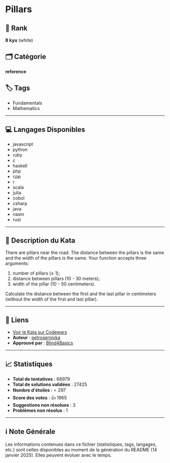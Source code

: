 # Pillars

## 🏅 Rank
**8 kyu** (white)

## 🗂️ Catégorie
**reference**

## 🏷️ Tags
- Fundamentals
- Mathematics

---

## 💻 Langages Disponibles
- javascript
- python
- ruby
- c
- haskell
- php
- cpp
- r
- scala
- julia
- cobol
- csharp
- java
- nasm
- rust

---

## 📜 Description du Kata

There are pillars near the road. The distance between the pillars is the same and the width of the pillars is the same.
Your function accepts three arguments:
1. number of pillars (≥ 1);
2. distance between pillars (10 - 30 meters);
3. width of the pillar (10 - 50 centimeters).

Calculate the distance between the first and the last pillar in centimeters (without the width of the first and last pillar).

---

## 🔗 Liens
- [Voir le Kata sur Codewars](https://www.codewars.com/kata/5bb0c58f484fcd170700063d)
- **Auteur** : [petrosernivka](https://www.codewars.com/users/petrosernivka)
- **Approuvé par** : [Blind4Basics](https://www.codewars.com/users/Blind4Basics)

---

## 📈 Statistiques
- **Total de tentatives** : 68979
- **Total de solutions validées** : 27425
- **Nombre d'étoiles** : ⭐ 297
- **Score des votes** : 👍 1965
- **Suggestions non résolues** : 3
- **Problèmes non résolus** : 1

---

## ℹ️ Note Générale
Les informations contenues dans ce fichier (statistiques, tags, langages, etc.) sont celles disponibles au moment de la génération du README (14 janvier 2025). Elles peuvent évoluer avec le temps.
